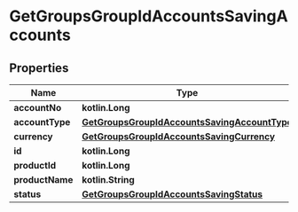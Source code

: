 
# GetGroupsGroupIdAccountsSavingAccounts

## Properties
| Name | Type | Description | Notes |
| ------------ | ------------- | ------------- | ------------- |
| **accountNo** | **kotlin.Long** |  |  [optional] |
| **accountType** | [**GetGroupsGroupIdAccountsSavingAccountType**](GetGroupsGroupIdAccountsSavingAccountType.md) |  |  [optional] |
| **currency** | [**GetGroupsGroupIdAccountsSavingCurrency**](GetGroupsGroupIdAccountsSavingCurrency.md) |  |  [optional] |
| **id** | **kotlin.Long** |  |  [optional] |
| **productId** | **kotlin.Long** |  |  [optional] |
| **productName** | **kotlin.String** |  |  [optional] |
| **status** | [**GetGroupsGroupIdAccountsSavingStatus**](GetGroupsGroupIdAccountsSavingStatus.md) |  |  [optional] |



